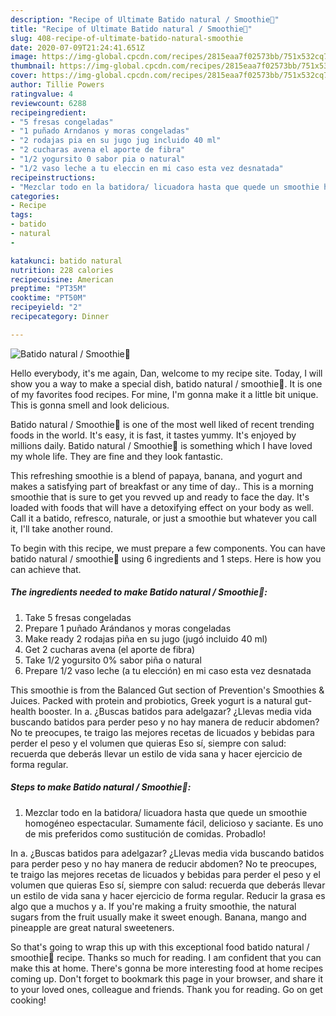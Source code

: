 ```yaml
---
description: "Recipe of Ultimate Batido natural / Smoothie🥤"
title: "Recipe of Ultimate Batido natural / Smoothie🥤"
slug: 408-recipe-of-ultimate-batido-natural-smoothie
date: 2020-07-09T21:24:41.651Z
image: https://img-global.cpcdn.com/recipes/2815eaa7f02573bb/751x532cq70/batido-natural-smoothie🥤-foto-principal.jpg
thumbnail: https://img-global.cpcdn.com/recipes/2815eaa7f02573bb/751x532cq70/batido-natural-smoothie🥤-foto-principal.jpg
cover: https://img-global.cpcdn.com/recipes/2815eaa7f02573bb/751x532cq70/batido-natural-smoothie🥤-foto-principal.jpg
author: Tillie Powers
ratingvalue: 4
reviewcount: 6288
recipeingredient:
- "5 fresas congeladas"
- "1 puñado Arndanos y moras congeladas"
- "2 rodajas pia en su jugo jug incluido 40 ml"
- "2 cucharas avena el aporte de fibra"
- "1/2 yogursito 0 sabor pia o natural"
- "1/2 vaso leche a tu eleccin en mi caso esta vez desnatada"
recipeinstructions:
- "Mezclar todo en la batidora/ licuadora hasta que quede un smoothie homogéneo espectacular. Sumamente fácil, delicioso y saciante. Es uno de mis preferidos como sustitución de comidas. Probadlo!"
categories:
- Recipe
tags:
- batido
- natural
- 

katakunci: batido natural  
nutrition: 228 calories
recipecuisine: American
preptime: "PT35M"
cooktime: "PT50M"
recipeyield: "2"
recipecategory: Dinner

---
```



![Batido natural / Smoothie🥤](https://img-global.cpcdn.com/recipes/2815eaa7f02573bb/751x532cq70/batido-natural-smoothie🥤-foto-principal.jpg)

Hello everybody, it's me again, Dan, welcome to my recipe site. Today, I will show you a way to make a special dish, batido natural / smoothie🥤. It is one of my favorites food recipes. For mine, I'm gonna make it a little bit unique. This is gonna smell and look delicious.

Batido natural / Smoothie🥤 is one of the most well liked of recent trending foods in the world. It's easy, it is fast, it tastes yummy. It's enjoyed by millions daily. Batido natural / Smoothie🥤 is something which I have loved my whole life. They are fine and they look fantastic.

This refreshing smoothie is a blend of papaya, banana, and yogurt and makes a satisfying part of breakfast or any time of day.. This is a morning smoothie that is sure to get you revved up and ready to face the day. It&#39;s loaded with foods that will have a detoxifying effect on your body as well. Call it a batido, refresco, naturale, or just a smoothie but whatever you call it, I&#39;ll take another round.


To begin with this recipe, we must prepare a few components. You can have batido natural / smoothie🥤 using 6 ingredients and 1 steps. Here is how you can achieve that.

<!--inarticleads1-->

##### The ingredients needed to make Batido natural / Smoothie🥤:

1. Take 5 fresas congeladas
1. Prepare 1 puñado Arándanos y moras congeladas
1. Make ready 2 rodajas piña en su jugo (jugó incluido 40 ml)
1. Get 2 cucharas avena (el aporte de fibra)
1. Take 1/2 yogursito 0% sabor piña o natural
1. Prepare 1/2 vaso leche (a tu elección) en mi caso esta vez desnatada


This smoothie is from the Balanced Gut section of Prevention&#39;s Smoothies &amp; Juices. Packed with protein and probiotics, Greek yogurt is a natural gut-health booster. In a. ¿Buscas batidos para adelgazar? ¿Llevas media vida buscando batidos para perder peso y no hay manera de reducir abdomen? No te preocupes, te traigo las mejores recetas de licuados y bebidas para perder el peso y el volumen que quieras Eso sí, siempre con salud: recuerda que deberás llevar un estilo de vida sana y hacer ejercicio de forma regular. 

<!--inarticleads2-->

##### Steps to make Batido natural / Smoothie🥤:

1. Mezclar todo en la batidora/ licuadora hasta que quede un smoothie homogéneo espectacular. Sumamente fácil, delicioso y saciante. Es uno de mis preferidos como sustitución de comidas. Probadlo!


In a. ¿Buscas batidos para adelgazar? ¿Llevas media vida buscando batidos para perder peso y no hay manera de reducir abdomen? No te preocupes, te traigo las mejores recetas de licuados y bebidas para perder el peso y el volumen que quieras Eso sí, siempre con salud: recuerda que deberás llevar un estilo de vida sana y hacer ejercicio de forma regular. Reducir la grasa es algo que a muchos y a. If you&#39;re making a fruity smoothie, the natural sugars from the fruit usually make it sweet enough. Banana, mango and pineapple are great natural sweeteners. 

So that's going to wrap this up with this exceptional food batido natural / smoothie🥤 recipe. Thanks so much for reading. I am confident that you can make this at home. There's gonna be more interesting food at home recipes coming up. Don't forget to bookmark this page in your browser, and share it to your loved ones, colleague and friends. Thank you for reading. Go on get cooking!
